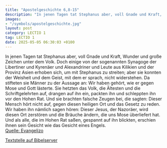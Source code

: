 ```yaml
---
title: "Apostelgeschichte 6,8-15"
description: "In jenen Tagen tat Stephanus aber, voll Gnade und Kraft, Wunder und große Zeichen unter dem Volk. Doch einige von der sogenannten Synagoge der Libertiner und Kyrenäer und Alexandriner und Leute aus Kilikien und der Provinz Asien erhoben sich, um mit Stephanus zu streiten; aber si...."
images:
- "/symbols/apostelgeschichte.jpg"
layout: post
category: LECTIO 1
tag: LECTIO 1
date: 2025-05-05 06:30:03 +0100
---
```

In jenen Tagen tat Stephanus aber, voll Gnade und Kraft, Wunder und große Zeichen unter dem Volk.
Doch einige von der sogenannten Synagoge der Libertiner und Kyrenäer und Alexandriner und Leute aus Kilikien und der Provinz Asien erhoben sich, um mit Stephanus zu streiten;
aber sie konnten der Weisheit und dem Geist, mit dem er sprach, nicht widerstehen.<!--more-->
Da stifteten sie Männer zu der Aussage an: Wir haben gehört, wie er gegen Mose und Gott lästerte.
Sie hetzten das Volk, die Ältesten und die Schriftgelehrten auf, drangen auf ihn ein, packten ihn und schleppten ihn vor den Hohen Rat.
Und sie brachten falsche Zeugen bei, die sagten: Dieser Mensch hört nicht auf, gegen diesen heiligen Ort und das Gesetz zu reden.
Wir haben ihn nämlich sagen hören: Dieser Jesus, der Nazoräer, wird diesen Ort zerstören und die Bräuche ändern, die uns Mose überliefert hat.
Und als alle, die im Hohen Rat saßen, gespannt auf ihn blickten, erschien ihnen sein Gesicht wie das Gesicht eines Engels.<br>
[Quelle: Evangelizo](https://evangeliumtagfuertag.org/DE/gospel)

[Textstelle auf Bibelserver](https://www.bibleserver.com/EU/Apostelgeschichte6,8-15)
